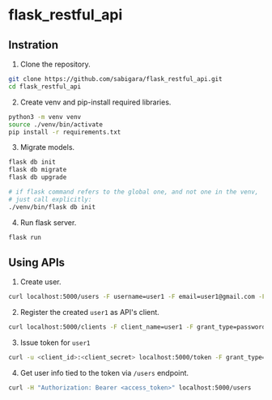# flask_restful_api

## Instration
1. Clone the repository.
```bash
git clone https://github.com/sabigara/flask_restful_api.git
cd flask_restful_api
```
2. Create venv and pip-install required libraries.
```bash
python3 -m venv venv
source ./venv/bin/activate
pip install -r requirements.txt
```
3. Migrate models.
```bash
flask db init
flask db migrate
flask db upgrade

# if flask command refers to the global one, and not one in the venv,
# just call explicitly:
./venv/bin/flask db init
```
4. Run flask server.
```bash
flask run
```

## Using APIs
1. Create user.
```bash
curl localhost:5000/users -F username=user1 -F email=user1@gmail.com -F password=user1
```
2. Register the created `user1` as API's client.
```bash
curl localhost:5000/clients -F client_name=user1 -F grant_type=password -F token_endpoint_auth_method=client_secret_basic
```
3. Issue token for `user1`
```bash
curl -u <client_id>:<client_secret> localhost:5000/token -F grant_type=password -F username=user1 -F password=user1
```
4. Get user info tied to the token via `/users` endpoint.
```bash
curl -H "Authorization: Bearer <access_token>" localhost:5000/users
```
